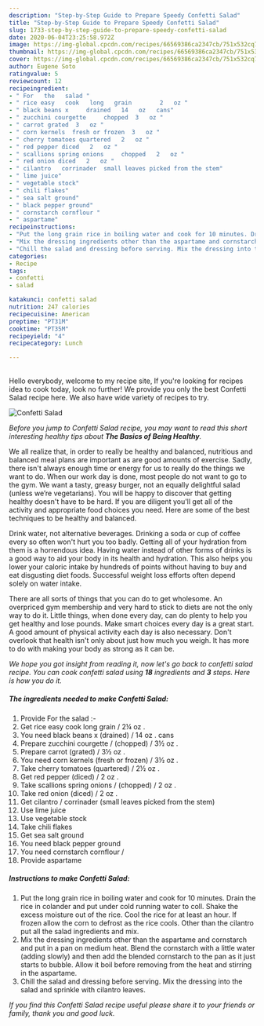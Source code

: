```yaml
---
description: "Step-by-Step Guide to Prepare Speedy Confetti Salad"
title: "Step-by-Step Guide to Prepare Speedy Confetti Salad"
slug: 1733-step-by-step-guide-to-prepare-speedy-confetti-salad
date: 2020-06-04T23:25:58.972Z
image: https://img-global.cpcdn.com/recipes/66569386ca2347cb/751x532cq70/confetti-salad-recipe-main-photo.jpg
thumbnail: https://img-global.cpcdn.com/recipes/66569386ca2347cb/751x532cq70/confetti-salad-recipe-main-photo.jpg
cover: https://img-global.cpcdn.com/recipes/66569386ca2347cb/751x532cq70/confetti-salad-recipe-main-photo.jpg
author: Eugene Soto
ratingvalue: 5
reviewcount: 12
recipeingredient:
- " For   the   salad "
- " rice easy   cook   long   grain        2   oz "
- " black beans x     drained   14   oz   cans"
- " zucchini courgette     chopped  3   oz "
- " carrot grated  3   oz "
- " corn kernels  fresh or frozen  3   oz "
- " cherry tomatoes quartered   2   oz "
- " red pepper diced   2   oz "
- " scallions spring onions     chopped   2   oz "
- " red onion diced   2   oz "
- " cilantro   corrinader  small leaves picked from the stem"
- " lime juice"
- " vegetable stock"
- " chili flakes"
- " sea salt ground"
- " black pepper ground"
- " cornstarch cornflour "
- " aspartame"
recipeinstructions:
- "Put the long grain rice in boiling water and cook for 10 minutes. Drain the rice in colander and put under cold running water to coll. Shake the excess moisture out of the rice. Cool the rice for at least an hour. If frozen allow the corn to defrost as the rice cools. Other than the cilantro put all the salad ingredients and mix."
- "Mix the dressing ingredients other than the aspartame and cornstarch and put in a pan on medium heat. Blend the cornstarch with a little water (adding slowly) and then add the blended cornstarch to the pan as it just starts to bubble. Allow it boil before removing from the heat and stirring in the aspartame."
- "Chill the salad and dressing before serving. Mix the dressing into the salad and sprinkle with cilantro leaves."
categories:
- Recipe
tags:
- confetti
- salad

katakunci: confetti salad 
nutrition: 247 calories
recipecuisine: American
preptime: "PT31M"
cooktime: "PT35M"
recipeyield: "4"
recipecategory: Lunch

---
```

<br>
Hello everybody, welcome to my recipe site, If you're looking for recipes idea to cook today, look no further! We provide you only the best Confetti Salad recipe here. We also have wide variety of recipes to try.
<br>


![Confetti Salad](https://img-global.cpcdn.com/recipes/66569386ca2347cb/751x532cq70/confetti-salad-recipe-main-photo.jpg)

<i>Before you jump to Confetti Salad recipe, you may want to read this short interesting healthy tips about <strong>The Basics of Being Healthy</strong>.</i>

We all realize that, in order to really be healthy and balanced, nutritious and balanced meal plans are important as are good amounts of exercise. Sadly, there isn't always enough time or energy for us to really do the things we want to do. When our work day is done, most people do not want to go to the gym. We want a tasty, greasy burger, not an equally delightful salad (unless we’re vegetarians). You will be happy to discover that getting healthy doesn't have to be hard. If you are diligent you'll get all of the activity and appropriate food choices you need. Here are some of the best techniques to be healthy and balanced.

Drink water, not alternative beverages. Drinking a soda or cup of coffee every so often won't hurt you too badly. Getting all of your hydration from them is a horrendous idea. Having water instead of other forms of drinks is a good way to aid your body in its health and hydration. This also helps you lower your caloric intake by hundreds of points without having to buy and eat disgusting diet foods. Successful weight loss efforts often depend solely on water intake.

There are all sorts of things that you can do to get wholesome. An overpriced gym membership and very hard to stick to diets are not the only way to do it. Little things, when done every day, can do plenty to help you get healthy and lose pounds. Make smart choices every day is a great start. A good amount of physical activity each day is also necessary. Don't overlook that health isn't only about just how much you weigh. It has more to do with making your body as strong as it can be. 


<i>We hope you got insight from reading it, now let's go back to confetti salad recipe. You can cook confetti salad using <strong>18</strong> ingredients and <strong>3</strong> steps. Here is how you do it.
</i>

##### The ingredients needed to make Confetti Salad:

1. Provide  For   the   salad :-
1. Get  rice easy   cook   long   grain      /  2¼   oz .
1. You need  black beans x     (drained) /  14   oz .  cans
1. Prepare  zucchini courgette /    (chopped) / 3½   oz .
1. Prepare  carrot (grated) / 3½   oz .
1. You need  corn kernels  (fresh or frozen) / 3½   oz .
1. Take  cherry tomatoes (quartered) /  2½   oz .
1. Get  red pepper (diced) /  2   oz .
1. Take  scallions spring onions /    (chopped) /  2   oz .
1. Take  red onion (diced) /  2   oz .
1. Get  cilantro /  corrinader  (small leaves picked from the stem)
1. Use  lime juice
1. Use  vegetable stock
1. Take  chili flakes
1. Get  sea salt ground
1. You need  black pepper ground
1. You need  cornstarch cornflour /
1. Provide  aspartame


##### Instructions to make Confetti Salad:

1. Put the long grain rice in boiling water and cook for 10 minutes. Drain the rice in colander and put under cold running water to coll. Shake the excess moisture out of the rice. Cool the rice for at least an hour. If frozen allow the corn to defrost as the rice cools. Other than the cilantro put all the salad ingredients and mix.
1. Mix the dressing ingredients other than the aspartame and cornstarch and put in a pan on medium heat. Blend the cornstarch with a little water (adding slowly) and then add the blended cornstarch to the pan as it just starts to bubble. Allow it boil before removing from the heat and stirring in the aspartame.
1. Chill the salad and dressing before serving. Mix the dressing into the salad and sprinkle with cilantro leaves.


<i>If you find this Confetti Salad recipe useful please share it to your friends or family, thank you and good luck.</i>
